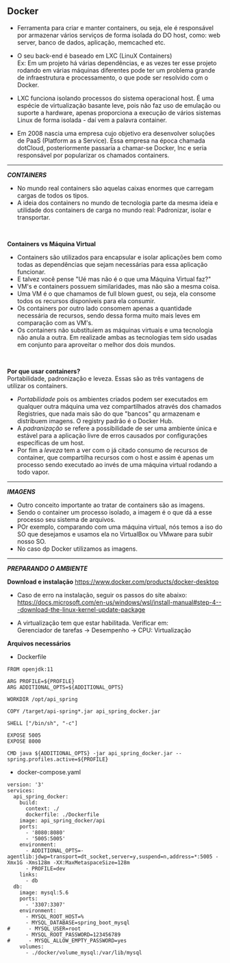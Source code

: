 ## Docker 

- Ferramenta para criar e manter containers, ou seja, ele é responsável por armazenar vários serviços de forma isolada do DO host, como: web server, banco de dados, aplicação, memcached etc. 
- O seu back-end é baseado em LXC (LinuX Containers) <br>
Ex: Em um projeto há várias dependências, e as vezes ter esse projeto rodando em várias máquinas diferentes pode ter um problema grande de infraestrutura e processamento, o que pode ser resolvido com o Docker.

- LXC funciona isolando processos do sistema operacional host. É uma espécie de virtualização basante leve, pois não faz uso de emulação ou suporte a hardware, apenas proporciona a execução de vários sistemas Linux de forma isolada - daí vem a palavra container. 

- Em 2008 nascia uma empresa cujo objetivo era desenvolver soluções de PaaS (Platform as a Service). Essa empresa na época chamada dotCloud, posteriormente passaria a chamar-se Docker, Inc e seria responsável por popularizar os chamados containers.

---
***CONTAINERS***

- No mundo real containers são aquelas caixas enormes que carregam  cargas de todos os tipos.
- A ideia dos containers no mundo de tecnologia parte da mesma ideia e utilidade dos containers de carga no mundo real: Padronizar, isolar e transportar.
<br>

**Containers vs Máquina Virtual**
- Containers são utilizados para encapsular e isolar aplicações bem como todas as dependências que sejam necessárias para essa aplicação funcionar.
- E talvez você pense "Ué mas não é o que uma Máquina Virtual faz?"
- VM's e containers possuem similaridades, mas não são a mesma coisa.
- Uma VM é o que chamamos de full blown guest, ou seja, ela consome todos os recursos disponíveis para ela consumir.
- Os containers por outro lado consomem apenas a quantidade necessária de recursos, sendo dessa forma muito mais leves em comparação com as VM's.
- Os containers não substituiem as máquinas virtuais e uma tecnologia não anula a outra. Em realizade ambas as tecnologias tem sido usadas em conjunto para aproveitar o melhor dos dois mundos. 
<br>

**Por que usar containers?** <br>
Portabilidade, padronização e leveza. Essas são as três vantagens de utilizar os containers.
- *Portabilidade* pois os ambientes criados podem ser executados em qualquer outra máquina uma vez compartilhados através dos chamados Registries, que nada mais são do que "bancos" qu armazenam e distribuem imagens. O registry padrão é o Docker Hub.
- A *padranização* se refere a possibilidade de ser uma ambiente única e estável para a aplicação livre de erros causados por configurações específicas de um host.
- Por fim a *leveza* tem a ver com o já citado consumo de recursos de container, que compartilha recursos com o host  e assim é apenas um processo sendo  executado ao invés de uma máquina virtual rodando a todo vapor.

---
***IMAGENS***
- Outro conceito importante ao tratar de containers são as imagens.
- Sendo o container um processo isolado, a imagem é o que dá a esse processo seu sistema de arquivos.
- POr exemplo, comparando com uma máquina virtual, nós temos a iso do SO que desejamos e usamos ela no VirtualBox ou VMware para subir nosso SO.
- No caso dp Docker utilizamos as imagens.

---
***PREPARANDO O AMBIENTE***

**Download e instalação**
https://www.docker.com/products/docker-desktop

- Caso de erro na instalação, seguir os passos do site abaixo:
https://docs.microsoft.com/en-us/windows/wsl/install-manual#step-4---download-the-linux-kernel-update-package

- A virtualização tem que estar habilitada. Verificar em: <br>
Gerenciador de tarefas -> Desempenho -> CPU: Virtualização

**Arquivos necessários**
- Dockerfile
```
FROM openjdk:11

ARG PROFILE=${PROFILE}
ARG ADDITIONAL_OPTS=${ADDITIONAL_OPTS}

WORKDIR /opt/api_spring

COPY /target/api-spring*.jar api_spring_docker.jar

SHELL ["/bin/sh", "-c"]

EXPOSE 5005
EXPOSE 8000

CMD java ${ADDITIONAL_OPTS} -jar api_spring_docker.jar --spring.profiles.active=${PROFILE}
```

- docker-compose.yaml
```
version: '3'
services:
  api_spring_docker:
    build:
      context: ./
      dockerfile: ./Dockerfile
    image: api_spring_docker/api
    ports:
      - '8080:8080'
      - '5005:5005'
    environment:
      - ADDITIONAL_OPTS=-agentlib:jdwp=transport=dt_socket,server=y,suspend=n,address=*:5005 -Xmx1G -Xms128m -XX:MaxMetaspaceSize=128m
      - PROFILE=dev
    links:
      - db
  db:
    image: mysql:5.6
    ports:
      - '3307:3307'
    environment:
      - MYSQL_ROOT_HOST=%
      - MYSQL_DATABASE=spring_boot_mysql
#      - MYSQL_USER=root
      - MYSQL_ROOT_PASSWORD=123456789
#      - MYSQL_ALLOW_EMPTY_PASSWORD=yes
    volumes:
      - ./docker/volume_mysql:/var/lib/mysql
```

